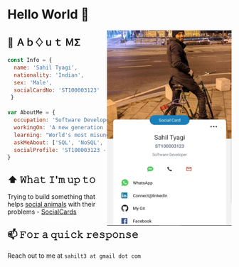 # Hello World 👋

<img src="https://github.com/tyagit/sahil-tyagi/blob/master/st_card.jpeg" width="280" height="440" align="right">

## :book: Ａｂ♢ｕｔ ＭΣ

```jsx
const Info = {
  name: 'Sahil Tyagi',
  nationality: 'Indian',
  sex: 'Male',
  socialCardNo: 'ST100003123'
 }

var AboutMe = {
  occupation: 'Software Developer',
  workingOn: 'A new generation identity card - Social Card',
  learning: "World's most misunderstood programming language - JavaScript",
  askMeAbout: ['SQL', 'NoSQL', 'Web Apps', 'Mobile Apps', 'Azure Services'],
  socialProfile: 'ST100003123 - Social Card No'
}
```

## ⬆ 𝚆𝚑𝚊𝚝 𝙸'𝚖 𝚞𝚙 𝚝𝚘

Trying to build something that helps [social animals](https://www.goodreads.com/quotes/183896-man-is-by-nature-a-social-animal-an-individual-who) with their problems - [SocialCards](https://socialcards.net/#download)

## 📫 𝙵𝚘𝚛 𝚊 𝚚𝚞𝚒𝚌𝚔 𝚛𝚎𝚜𝚙𝚘𝚗𝚜𝚎
Reach out to me at `sahilt3 at gmail dot com`
